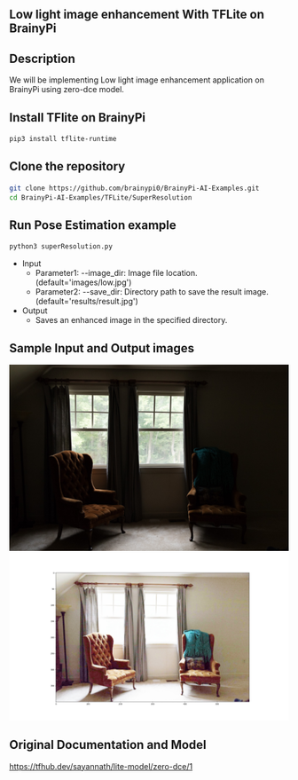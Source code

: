 ## Low light image enhancement With TFLite on BrainyPi 
## Description
We will be implementing  Low light image enhancement application on BrainyPi using zero-dce model.

## Install TFlite on BrainyPi
```sh
pip3 install tflite-runtime
```

## Clone the repository
  ```sh
  git clone https://github.com/brainypi0/BrainyPi-AI-Examples.git
  cd BrainyPi-AI-Examples/TFLite/SuperResolution
  ```

## Run Pose Estimation example
```sh
python3 superResolution.py 
```

- Input
  - Parameter1: --image_dir: Image file location. (default='images/low.jpg')
  - Parameter2: --save_dir: Directory path to save the result image. (default='results/result.jpg')
- Output
  - Saves an enhanced image in the specified directory. 
  
 ## Sample Input and Output images
<img src="images/low.jpg" alt="drawing" width="900"/>
<img src="results/result.jpg" />
  
## Original Documentation and Model
https://tfhub.dev/sayannath/lite-model/zero-dce/1
